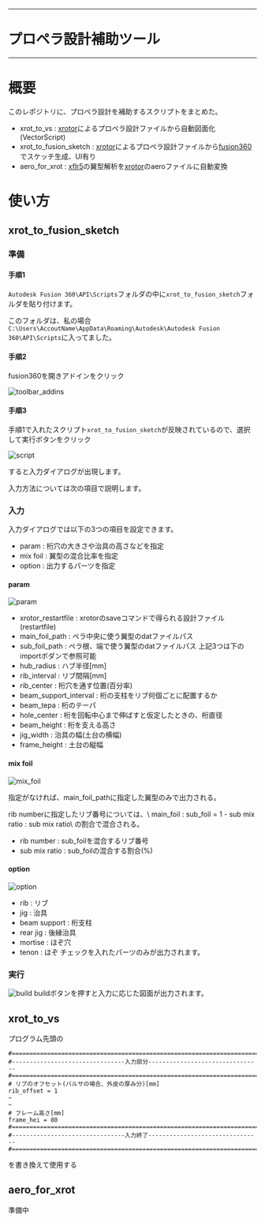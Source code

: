 -----------
# プロペラ設計補助ツール
-----------
# 概要
このレポジトリに、プロペラ設計を補助するスクリプトをまとめた。
- xrot_to_vs : [xrotor](http://web.mit.edu/drela/Public/web/xrotor/)によるプロペラ設計ファイルから自動図面化(VectorScript)
- xrot_to_fusion_sketch : [xrotor](http://web.mit.edu/drela/Public/web/xrotor/)によるプロペラ設計ファイルから[fusion360](https://www.autodesk.co.jp/products/fusion-360/overview)でスケッチ生成、UI有り
- aero_for_xrot : [xflr5](http://www.xflr5.tech/xflr5.htm)の翼型解析を[xrotor](http://web.mit.edu/drela/Public/web/xrotor/)のaeroファイルに自動変換

# 使い方
## xrot_to_fusion_sketch
### 準備
#### 手順1
`Autodesk Fusion 360\API\Scripts`フォルダの中に`xrot_to_fusion_sketch`フォルダを貼り付けます。

このフォルダは、私の場合`C:\Users\AccoutName\AppData\Roaming\Autodesk\Autodesk Fusion 360\API\Scripts`に入ってました。
#### 手順2
fusion360を開きアドインをクリック

![toolbar_addins](./picture/toolbar_addins.png)

#### 手順3
手順1で入れたスクリプト`xrot_to_fusion_sketch`が反映されているので、選択して実行ボタンをクリック

![script](./picture/script_and_addins.png)

すると入力ダイアログが出現します。

入力方法については次の項目で説明します。

### 入力
入力ダイアログでは以下の3つの項目を設定できます。
- param : 桁穴の大きさや治具の高さなどを指定
- mix foil : 翼型の混合比率を指定
- option : 出力するパーツを指定
#### param
![param](./picture/input_param.png)
- xrotor_restartfile : xrotorのsaveコマンドで得られる設計ファイル(restartfile)
- main_foil_path : ペラ中央に使う翼型のdatファイルパス
- sub_foil_path : ペラ根、端で使う翼型のdatファイルパス
上記3つは下のimportボダンで参照可能
- hub_radius : ハブ半径[mm]
- rib_interval : リブ間隔[mm]
- rib_center : 桁穴を通す位置(百分率)
- beam_support_interval : 桁の支柱をリブ何個ごとに配置するか
- beam_tepa : 桁のテーパ
- hole_center : 桁を回転中心まで伸ばすと仮定したときの、桁直径
- beam_height : 桁を支える高さ
- jig_width : 治具の幅(土台の横幅)
- frame_height : 土台の縦幅
#### mix foil
![mix_foil](./picture/input_mix.png)

指定がなければ、main_foil_pathに指定した翼型のみで出力される。

rib numberに指定したリブ番号については、\\
main_foil : sub_foil = 1 - sub mix ratio : sub mix ratio\\
の割合で混合される。

- rib number : sub_foilを混合するリブ番号
- sub mix ratio : sub_foilの混合する割合(%)
#### option
![option](./picture/input_option.png)
- rib : リブ
- jig : 治具
- beam support : 桁支柱
- rear jig : 後縁治具
- mortise : ほぞ穴
- tenon : ほぞ
チェックを入れたパーツのみが出力されます。
### 実行
![build](./picture/input_build.png)
buildボタンを押すと入力に応じた図面が出力されます。
## xrot_to_vs
プログラム先頭の
```
#=======================================================================
#--------------------------------入力部分--------------------------------
#=======================================================================
# リブのオフセット(バルサの場合、外皮の厚み分)[mm]
rib_offset = 1
~
~
# フレーム高さ[mm]
frame_hei = 80
#=======================================================================
#--------------------------------入力終了--------------------------------
#=======================================================================
```
を書き換えて使用する
## aero_for_xrot
準備中
